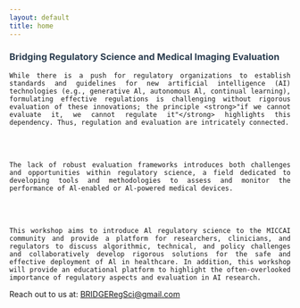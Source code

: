 ```yaml
---
layout: default
title: home
---
```

<div class="post" style="text-align: justify;">
  	<h3 class="pageTitle" style="color: #2c3e50;"> Bridging Regulatory Science and Medical Imaging Evaluation </h3>

    While there is a push for regulatory organizations to establish standards and guidelines for new artificial intelligence (AI) technologies (e.g., generative Al, autonomous Al, continual learning), formulating effective regulations is challenging without rigorous evaluation of these innovations; the principle <strong>"if we cannot evaluate it, we cannot regulate it"</strong> highlights this dependency. Thus, regulation and evaluation are intricately connected.
<br><br>

    The lack of robust evaluation frameworks introduces both challenges and opportunities within regulatory science, a field dedicated to developing tools and methodologies to assess and monitor the performance of Al-enabled or Al-powered medical devices.
<br><br>

    This workshop aims to introduce Al regulatory science to the MICCAI community and provide a platform for researchers, clinicians, and regulators to discuss algorithmic, technical, and policy challenges and collaboratively develop rigorous solutions for the safe and effective deployment of Al in healthcare. In addition, this workshop will provide an educational platform to highlight the often-overlooked importance of regulatory aspects and evaluation in AI research.
 
 Reach out to us at: <a href="mailto:bridgeregsci@gmail.com">BRIDGERegSci@gmail.com</a><br>

</div>

